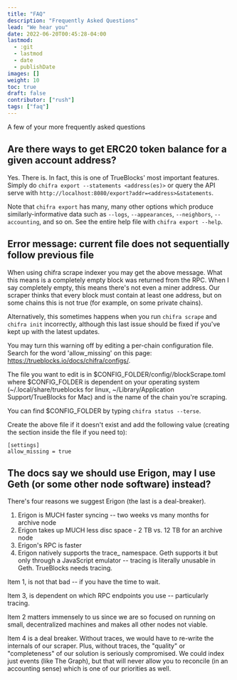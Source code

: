 ```yaml
---
title: "FAQ"
description: "Frequently Asked Questions"
lead: "We hear you"
date: 2022-06-20T00:45:28-04:00
lastmod:
  - :git
  - lastmod
  - date
  - publishDate
images: []
weight: 10
toc: true
draft: false
contributor: ["rush"]
tags: ["faq"]
---
```


A few of your more frequently asked questions

## Are there ways to get ERC20 token balance for a given account address?

Yes. There is. In fact, this is one of TrueBlocks' most important features. Simply do `chifra export --statements <address(es)>` or query the API serve with `http://localhost:8080/export?addr=<address>&statements`. 

Note that `chifra export` has many, many other options which produce similarly-informative data such as `--logs`, `--appearances`, `--neighbors`, `--accounting`, and so on. See the entire help file with `chifra export --help`.

## Error message: current file does not sequentially follow previous file

When using chifra scrape indexer you may get the above message. What this means is a completely empty block was returned from the RPC. When I say completely empty, this means there's not even a miner address. Our scraper thinks that every block must contain at least one address, but on some chains this is not true (for example, on some private chains).

Alternatively, this sometimes happens when you run `chifra scrape` and `chifra init` incorrectly, although this last issue should be fixed if you've kept up with the latest updates.

You may turn this warning off by editing a per-chain configuration file. Search for the word 'allow_missing' on this page: https://trueblocks.io/docs/chifra/configs/.

The file you want to edit is in $CONFIG_FOLDER/config/<chain>/blockScrape.toml where $CONFIG_FOLDER is dependent on your operating system (~/.local/share/trueblocks for linux, ~/Library/Application Support/TrueBlocks for Mac) and <chain> is the name of the chain you're scraping.

You can find $CONFIG_FOLDER by typing `chifra status --terse`.

Create the above file if it doesn't exist and add the following value (creating the section inside the file if you need to):

```
[settings]
allow_missing = true
```

## The docs say we should use Erigon, may I use Geth (or some other node software) instead?

There's four reasons we suggest Erigon (the last is a deal-breaker).

1. Erigon is MUCH faster syncing -- two weeks vs many months for archive node
2. Erigon takes up MUCH less disc space - 2 TB vs. 12 TB for an archive node
3. Erigon's RPC is faster
4. Erigon natively supports the trace_ namespace. Geth supports it but only through a JavaScript emulator -- tracing is literally unusable in Geth. TrueBlocks needs tracing.

Item 1, is not that bad -- if you have the time to wait.

Item 3, is dependent on which RPC endpoints you use -- particularly tracing.

Item 2 matters immensely to us since we are so focused on running on small, decentralized machines and makes all other nodes not viable.

Item 4 is a deal breaker. Without traces, we would have to re-write the internals of our scraper. Plus, without traces, the "quality" or "completeness" of our solution is seriously compromised. We could index just events (like The Graph), but that will never allow you to reconcile (in an accounting sense) which is one of our priorities as well.
